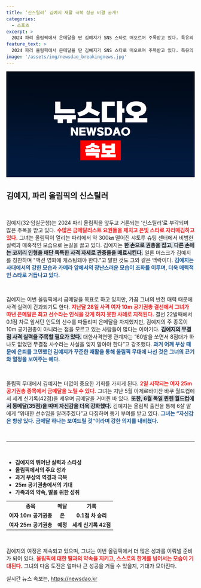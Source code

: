```yaml
---
title: ‘신스틸러’ 김예지 재활 극복 성공 비결 공개!
categories:
  - 스포츠
excerpt: >
  2024 파리 올림픽에서 은메달을 딴 김예지가 SNS 스타로 떠오르며 주목받고 있다. 특유의 사격 자세와 반전 매력으로 대중을 매료시키는 그녀는 25m 공기권총에서 금메달을 목표로 하고 있다.
feature_text: >
  2024 파리 올림픽에서 은메달을 딴 김예지가 SNS 스타로 떠오르며 주목받고 있다. 특유의 사격 자세와 반전 매력으로 대중을 매료시키는 그녀는 25m 공기권총에서 금메달을 목표로 하고 있다.
image: '/assets/img/newsdao_breakingnews.jpg'
---
```


<p><img src="/assets/img/newsdao_breakingnews.jpg" alt="firstkoreanews 속보" /></p>

<h2 data-ke-size="size26">김예지, 파리 올림픽의 신스틸러</h2>

<p data-ke-size="size16">&nbsp;</p>

<p>김예지(32·임실군청)는 2024 파리 올림픽을 앞두고 거론되는 ‘신스틸러’로 부각되며 많은 주목을 받고 있다. <b><span style="color: #ee2323;">수많은 금메달리스트 요원들을 제치고 은빛 스타로 자리매김하고 있다.</span></b> 그녀는 올림픽이 열리는 파리에서 약 300㎞ 떨어진 샤토루 슈팅 센터에서 비범한 실력과 매혹적인 모습으로 눈길을 끌고 있다. 김예지는 <b><span style="background-color: #21538527;">한 손으로 권총을 잡고, 다른 손에는 코끼리 인형을 매단 독특한 사격 자세로 관중들을 매료시킨다.</span></b> 일론 머스크가 김예지를 칭찬하며 "액션 영화에 캐스팅돼야 한다."고 말한 것도 그와 같은 맥락이다. <b><span style="color: #1a5490;">김예지는 사대에서의 강한 모습과 카메라 앞에서의 장난스러운 모습이 조화를 이루며, 더욱 매력적인 스타로 거듭나고 있다.</span></b></p>

<p data-ke-size="size16">&nbsp;</p>  

<p>김예지는 이번 올림픽에서 금메달을 목표로 하고 있지만, 가끔 그녀의 반전 매력 때문에 사격 실력이 간과되기도 한다. <b><span style="color: #ee2323;">지난달 28일 사격 여자 10m 공기권총 결선에서 그녀가 따낸 은메달은 최고 선수라는 인식을 갖게 하지 못한 사례로 지적된다.</span></b> 결선 22발째에서 0.1점 차로 앞서던 인도의 선수를 따돌리며 은메달을 차지했지만, 김예지의 주 종목이 10m 공기권총이 아니라는 점을 모르고 있는 사람들이 많다는 이야기다. <b><span style="background-color: #21538527;">김예지의 무결점 사격 실력을 주목할 필요가 있다.</span></b> 대한사격연맹 관계자는 “60발을 쏘면서 8점대가 하나도 없었던 무결점 사수라는 사실을 잊지 말아야 한다”고 강조했다. <b><span style="color: #1a5490;">과거 어깨 부상 때문에 은퇴를 고민했던 김예지가 꾸준한 재활을 통해 올림픽 무대에 나선 것은 그녀의 끈기와 열정을 보여주는 예다.</span></b></p>

<p data-ke-size="size16">&nbsp;</p>

<p>올림픽 무대에서 김예지는 더없이 중요한 기회를 가지게 된다. <b><span style="color: #ee2323;">2일 시작되는 여자 25m 공기권총 종목에서 금메달을 노릴 수 있다.</span></b> 그녀는 지난 5월 아제르바이잔 바쿠 월드컵에서 세계 신기록(42점)을 세우며 금메달을 거머쥔 바 있다. <b><span style="background-color: #21538527;">또한, 6월 독일 뮌헨 월드컵에서 동메달(35점)을 따며 자신감을 더욱 강화했다.</span></b> 김예지는 올림픽 출전을 통해 6살 딸에게 “위대한 선수임을 알려주겠다”고 다짐하며 동기 부여를 받고 있다. <b><span style="color: #1a5490;">그녀는 “자신감은 항상 있다. 금메달 하나는 보여드릴 것”이라며 강한 의지를 내비쳤다.</span></b></p>

<p data-ke-size="size16">&nbsp;</p>

<hr>

<p data-ke-size="size16">&nbsp;</p>

<ul>
    <li><b>김예지의 뛰어난 실력과 스타성</b></li>
    <li><b>올림픽에서의 주요 성과</b></li>
    <li><b>과거 부상의 역경과 극복</b></li>
    <li><b>25m 공기권총에서의 기대</b></li>
    <li><b>가족과의 약속, 딸을 위한 성취</b></li>
</ul>

<table style="width: 100%; border-collapse: collapse;">
    <tr>
        <td style="text-align: center; height: 17px;"><b>종목</b></td>
        <td style="text-align: center; height: 17px;"><b>메달</b></td>
        <td style="text-align: center; height: 17px;"><b>기록</b></td>
    </tr>
    <tr>
        <td style="text-align: center; height: 17px;"><b>여자 10m 공기권총</b></td>
        <td style="text-align: center; height: 17px;"><b>은</b></td>
        <td style="text-align: center; height: 17px;"><b>0.1점 차 승리</b></td>
    </tr>
    <tr>
        <td style="text-align: center; height: 17px;"><b>여자 25m 공기권총</b></td>
        <td style="text-align: center; height: 17px;"><b>예정</b></td>
        <td style="text-align: center; height: 17px;"><b>세계 신기록 42점</b></td>
    </tr>
</table>

<p data-ke-size="size16">&nbsp;</p>

<p>김예지의 여정은 계속되고 있으며, 그녀는 이번 올림픽에서 더 많은 성과를 이뤄낼 준비가 되어 있다. <b><span style="color: #ee2323;">올림픽에 대한 딸과의 약속을 지키고, 스스로의 한계를 넘어서는 모습이 기대된다.</span></b> 그녀의 다음 도전은 얼마나 큰 성공을 거둘 수 있을지, 기대가 모아진다.</p>
실시간 뉴스 속보는, <a href="https://newsdao.kr" rel="dofollow">https://newsdao.kr</a>


